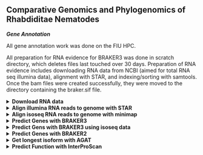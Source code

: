 ## Comparative Genomics and Phylogenomics of Rhabdiditae Nematodes ###

***Gene Annotation***

All gene annotation work was done on the FIU HPC.

All preparation for RNA evidence for BRAKER3 was done in scratch directory, which deletes files last touched over 30 days.
Preparation of RNA evidence includes downloading RNA data from NCBI (aimed for total RNA seq illumina data), alignment with STAR, and indexing/sorting with samtools. Once the bam files were created successfully, they were moved to the directory containing the braker.sif file.

<details>

<summary><b>Download RNA data</b></summary>

The file: RNA_accessions.txt
contains 2 columns separated by a tab, ID and ACCESSION. It is the input to the following script which uses sratoolkit v.3.0.0 to (1)prefetch the accession of the RNA seq data and (2)fastq-dump the RNA reads into a directory named by the ID.

```
vi RNA_accessions.txt
```

```
PS1010  ERR13319081
PS1017  ERR10787778
PS2068  ERR10787775
PX356   SRR5837623
PX439   SRR5837881
BOV     ERR3610811
```

Note: NIC394 does not have RNA seq available on NCBI

```
vi download.sh
```
 
```
#!/bin/bash

#SBATCH --account iacc_jfierst
#SBATCH --qos highmem1
#SBATCH --partition highmem1
#SBATCH --output=./logs/RNAseq_download_%j.log

module load proxy #needed to connect to internet
module load sratoolkit-3.0.0

INPUT_FILE=RNA_accessions.txt #input file: ID ACCESSION (2 columns seperated by a tab)

while read -r line; do
        species=$(echo $line | awk '{print $1}') #set variables
        accession=$(echo $line | awk '{print $2}')

        prefetch ${accession} #sratoolkit commands
        fasterq-dump ${accession} -O ${species}

        rm -r ${accession} #delete prefetch created directory
done < ${INPUT_FILE}
```
</details>

<details>
<summary><b>Align illumina RNA reads to genome with STAR</b></summary>

STAR.txt has a list of IDs:
```
vi STAR.txt
```

```
QG555
NIC564
RS0144
RS5460
RS5133
```

STAR.sh is an array script to generate a genome index of each species and then map the rna reads to that index. --outSAMstrandField intronMotif and --outSAMtype BAM Unsorted are required for latter input into BRAKER3
```
vi STAR.sh
```
```
#!/bin/bash

#SBATCH --account acc_jfierst
#SBATCH --qos standard
#SBATCH --partition HighMem1
#SBATCH --array=1-5
#SBATCH --output=./logs/STAR_%j.log
#SBATCH --nodes=1
#SBATCH --ntasks=1
#SBATCH --cpus-per-task=12
#SBATCH --mail-user=vegge003@fiu.edu
#SBATCH --mail-type=ALL

module load miniconda3/24.7.1-none-none-mjgmhio
source activate STAR

SPECIES=$(sed "${SLURM_ARRAY_TASK_ID}q;d" STAR.txt)

echo "$SPECIES"
mkdir ${SPECIES}_STAR

# Generate genome index
STAR \
    --runThreadN 12 --runMode genomeGenerate --genomeDir ${SPECIES}_STAR \
    --genomeSAindexNbases 12 --genomeFastaFiles /home/data/jfierst/veggers/RhabditinaPhylogeny/RhabditinaPhylogeny_repeatmasker/${SPECIES}/${SPECIES}.masked

# Map the reads
STAR \
    --runThreadN 12 --runMode alignReads --genomeDir ${SPECIES}_STAR --outSAMstrandField intronMotif --outSAMtype BAM Unsorted --twopassMode Basic \
--readFilesIn /scratch/jfierst/tori/${SPECIES}/${SPECIES}_1.fastq /scratch/jfierst/tori/${SPECIES}/${SPECIES}_2.fastq --out
FileNamePrefix /scratch/jfierst/tori/${SPECIES}_STAR/${SPECIES}_
```
</details>

<details>

<summary><b>Align isoseq RNA reads to genome with minimap</b></summary>

Following directions from [BRAKER3](https://github.com/Gaius-Augustus/BRAKER) github.

PX506 only had isoseq RNA reads available, which requires a bit of a different alignment process:

```
#!/bin/bash

#SBATCH --account iacc_jfierst
#SBATCH --qos highmem1
#SBATCH --partition highmem1
#SBATCH --output=./logs/isoseq_%j.log
#SBATCH --nodes=1
#SBATCH --ntasks=1
#SBATCH --cpus-per-task=40
#SBATCH --mail-user=vegge003@fiu.edu
#SBATCH --mail-type=ALL

module load samtools-1.15.1-gcc-8.2.0
module load minimap2-2.24

minimap2 -t 40 -ax splice:hq -uf /home/data/jfierst/veggers/RhabditinaPhylogeny/RhabditinaPhylogeny_repeatmasker/PX506/PX506.masked PX506_isoseq.fa > PX506_isoseq.sam     
samtools view -bS --threads 40 PX506_isoseq.sam -o PX506_isoseq.bam
```

move PX506_isoseq.bam to /home/data/jfierst/veggers/RhabditinaPhylogeny/.

</details>

<details>
<summary><b>Predict Genes with BRAKER3</b></summary>

```
#!/bin/bash

#SBATCH --job-name=braker3
#SBATCH --output=./logs/braker3.%j.out
#SBATCH --array=1
#SBATCH --account=iacc_jfierst
#SBATCH --cpus-per-task=8
#SBATCH --nodes=1
#SBATCH --partition=highmem1
#SBATCH --qos=highmem1
#SBATCH --mail-type=ALL
#SBATCH --mail-user=vegge003@fiu.edu

#load modules
module load singularity-3.8.7
module load proxy

#export paths
export BRAKER_SIF=/home/data/jfierst/veggers/RhabditinaPhylogeny/braker3.sif

#set species variable
SPECIES=$(sed "${SLURM_ARRAY_TASK_ID}q;d" braker3.txt)

echo "$SPECIES"

cat ./RhabditinaPhylogeny_repeatmasker/${SPECIES}/${SPECIES}.masked | cut -f 1 -d " " > ${SPECIES}.masked

cp /scratch/jfierst/tori/${SPECIES}_STAR/${SPECIES}_Aligned.out.bam ./${SPECIES}_Aligned.out.bam

#sleep for a few seconds so braker doesn't try to name multiple species the same (causes write permission failures otherwise)
#sleep $((SLURM_ARRAY_TASK_ID * 25))

#organize and remove working directory if it already exists

wd=./RhabditinaPhylogeny_braker3/${SPECIES}_braker3

if [ -d $wd ]; then
    rm -r $wd
fi

#run braker
singularity exec  -B ${PWD}:${PWD}  ${BRAKER_SIF} braker.pl --genome=${SPECIES}.masked --prot_seq=refseq_db.faa --bam=${SPECIES}_Aligned.out.bam --workingdir=${wd} --GENEMARK_PATH=${ETP}/gmes --AUGUSTUS_CONFIG_PATH=/home/veggers/.augustus --threads 8 --softmasking --busco_lineage nematoda_odb10
```

BRAKER renames things the same thing and so if the jobs aren't spaced out enough you'll get an error about a species directory not existing or being writable. That's why I added the sleep command in the script above, however it does waste some computational resources. sloppy fix but it works sometimes. You will still get an error even with the sleep. Just modify the BRAKER3.txt file with the genomes that failed due to this issue and rerun, they'll all work eventually.

BOV, LJ9110, and LIT will all fail because there is not enough RNA seq evidence, likely because these are parasitic species and so the RNA available is from the infected organism rather than the nematodes themselves.

JU2585 and NIC534 fail because there is too little intron evidence.

</details>

<details>
<summary><b>Predict Gens with BRAKER3 using isoseq data</b></summary>

Following directions from [BRAKER3](https://github.com/Gaius-Augustus/BRAKER) github.

```
vi fiu_singularity_braker3_isoseq.sh
```

```
#!/bin/bash

#SBATCH --job-name=braker3_isoseq
#SBATCH --output=./logs/braker3_isoseq.%j.out
#SBATCH --account=iacc_jfierst
#SBATCH --cpus-per-task=8
#SBATCH --nodes=1
#SBATCH --partition=highmem1
#SBATCH --qos=highmem1
#SBATCH --mail-type=ALL
#SBATCH --mail-user=vegge003@fiu.edu

#load modules
module load singularity-3.8.7
module load proxy

#export paths
export BRAKER_SIF=/home/data/jfierst/veggers/RhabditinaPhylogeny/braker3_lr.sif

cat ./RhabditinaPhylogeny_repeatmasker/PX506/PX506.masked | cut -f 1 -d " " > PX506.masked

#organize and remove working directory if it already exists
wd=./RhabditinaPhylogeny_braker3/PX506_braker3

if [ -d $wd ]; then
    rm -r $wd
fi

#run braker
singularity exec  -B ${PWD}:${PWD}  ${BRAKER_SIF} braker.pl --genome=PX506.masked --prot_seq=refseq_db.faa --bam=PX506_isoseq.bam --workingdir=${wd} --GENEMARK_PATH=${ETP}/gmes --AUGUSTUS_CONFIG_PATH=/home/veggers/.augustus --threads 8 --softmasking --busco_lineage nematoda_odb10
```

</details>

<details>
<summary><b>Predict Genes with BRAKER2</b></summary>

</details>

<details>
<summary><b>Get longest isoform with AGAT</b></summary>

</details>

<details>
<summary><b>Predict Function with InterProScan</b></summary>

</details>
